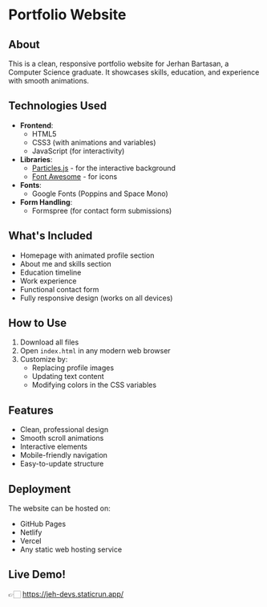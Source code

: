 # Portfolio Website

## About
This is a clean, responsive portfolio website for Jerhan Bartasan, a Computer Science graduate. It showcases skills, education, and experience with smooth animations.

## Technologies Used
- **Frontend**:
  - HTML5
  - CSS3 (with animations and variables)
  - JavaScript (for interactivity)
- **Libraries**:
  - [Particles.js](https://vincentgarreau.com/particles.js/) - for the interactive background
  - [Font Awesome](https://fontawesome.com/) - for icons
- **Fonts**:
  - Google Fonts (Poppins and Space Mono)
- **Form Handling**:
  - Formspree (for contact form submissions)

## What's Included
- Homepage with animated profile section
- About me and skills section
- Education timeline
- Work experience
- Functional contact form
- Fully responsive design (works on all devices)

## How to Use
1. Download all files
2. Open `index.html` in any modern web browser
3. Customize by:
   - Replacing profile images
   - Updating text content
   - Modifying colors in the CSS variables

## Features
- Clean, professional design
- Smooth scroll animations
- Interactive elements
- Mobile-friendly navigation
- Easy-to-update structure

## Deployment
The website can be hosted on:
- GitHub Pages
- Netlify
- Vercel
- Any static web hosting service

## Live Demo!

👉🏻 https://jeh-devs.staticrun.app/